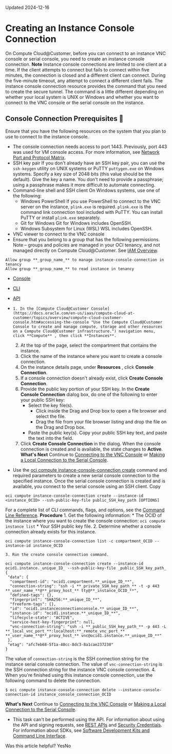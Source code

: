 Updated 2024-12-16
# Creating an Instance Console Connection
On Compute Cloud@Customer, before you can connect to an instance VNC console or serial console, you need to create an instance console connection.
**Note** Instance console connections are limited to one client at a time. If the client attempts to connect but fails to connect within five minutes, the connection is closed and a different client can connect. During the five-minute timeout, any attempt to connect a different client fails.
The instance console connection resource provides the command that you need to create the secure tunnel. The command is a little different depending on whether your local system is UNIX or Windows and whether you want to connect to the VNC console or the serial console on the instance.
## Console Connection Prerequisites 🔗 
Ensure that you have the following resources on the system that you plan to use to connect to the instance console.
  * The console connection needs access to port 1443. Previously, port 443 was used for VM console access. For more information, see [Network Port and Protocol Matrix](https://docs.oracle.com/en-us/iaas/compute-cloud-at-customer/topics/security/network-port-and-protocol-matrix.htm#network-port-and-protocol-matrix "Compute Cloud@Customer requires access permissions to be granted for certain IP addresses, ports, and protocols.").
  * SSH key pair
If you don't already have an SSH key pair, you can use the `ssh-keygen` utility on UNIX systems or PuTTY `puttygen.exe` on Windows systems. Specify a key size of 2048 bits (this value should be the default). Give the key a name. You don't need to provide a passphrase; using a passphrase makes it more difficult to automate connecting. 
  * Command-line shell and SSH client
On Windows systems, use one of the following:
    * Windows PowerShell
If you use PowerShell to connect to the VNC server on the instance, `plink.exe` is required. `plink.exe` is the command link connection tool included with PuTTY. You can install PuTTY or install `plink.exe` separately.
    * Git for Windows
Git for Windows includes OpenSSH.
    * Windows Subsystem for Linux (WSL)
WSL includes OpenSSH.
  * VNC viewer to connect to the VNC console
  * Ensure that you belong to a group that has the following permissions. Note – groups and policies are managed in your OCI tenancy, and not managed directly on Compute Cloud@Customer. See [IAM Overview](https://docs.oracle.com/en-us/iaas/compute-cloud-at-customer/topics/iam/identify-learn.htm#identify-learn "On Compute Cloud@Customer, the Oracle Cloud Infrastructure Identity and Access Management \(IAM\) service lets you control who has access to the cloud resources within your tenancies.").
```
Allow group **_group_name_** to manage instance-console-connection in tenancy
Allow group **_group_name_** to read instance in tenancy
```



  * [Console](https://docs.oracle.com/en-us/iaas/compute-cloud-at-customer/topics/compute/creating-an-instance-console-connection.htm)
  * [CLI](https://docs.oracle.com/en-us/iaas/compute-cloud-at-customer/topics/compute/creating-an-instance-console-connection.htm)
  * [API](https://docs.oracle.com/en-us/iaas/compute-cloud-at-customer/topics/compute/creating-an-instance-console-connection.htm)


  *     1. In the [Compute Cloud@Customer Console](https://docs.oracle.com/en-us/iaas/compute-cloud-at-customer/topics/overview/compute-cloud-customer-console.htm#accessing-the-console "Use the Compute Cloud@Customer Console to create and manage compute, storage and other resources on a Compute Cloud@Customer infrastructure.") navigation menu, click **Compute** , then click **Instances**.
    2. At the top of the page, select the compartment that contains the instance.
    3. Click the name of the instance where you want to create a console connection.
    4. On the instance details page, under **Resources** , click **Console Connection**.
    5. If a console connection doesn't already exist, click **Create Console Connection**.
    6. Provide the public key portion of your SSH key.
In the **Create Console Connection** dialog box, do one of the following to enter your public SSH key:
       * Select the key file(s).
         * Click inside the Drag and Drop box to open a file browser and select the file.
         * Drag the file from your file browser listing and drop the file on the Drag and Drop box.
       * Paste the public key(s). Copy your public SSH key text, and paste the text into the field.
    7. Click **Create Console Connection** in the dialog.
When the console connection is created and is available, the state changes to **Active**.
**What's Next**
Continue to [Connecting to the VNC Console](https://docs.oracle.com/iaas/Content/Compute/References/serialconsole.htm#Connecti) or [Making a Local Connection to the Serial Console](https://docs.oracle.com/iaas/Content/Compute/References/serialconsole.htm#Connecti2).
  * Use the [oci compute instance-console-connection create](https://docs.oracle.com/iaas/tools/oci-cli/latest/oci_cli_docs/cmdref/compute/instance-console-connection/create.html) command and required parameters to create a new serial console connection to the specified instance. Once the serial console connection is created and is available, you connect to the serial console using an SSH client.
Copy
```
oci compute instance-console-connection create --instance-id <instance_OCID> --ssh-public-key-file public_SSH_key_path [OPTIONS]
```

For a complete list of CLI commands, flags, and options, see the [Command Line Reference](https://docs.oracle.com/iaas/tools/oci-cli/latest/oci_cli_docs/index.html).
**Procedure**
    1. Get the following information:
       * The OCID of the instance where you want to create the console connection: `oci compute instance list`
       * Your SSH public key file.
    2. Determine whether a console connection already exists for this instance.
```
oci compute instance-console-connection list -c compartment_OCID --instance-id instance_OCID
```

    3. Run the create console connection command.
```
oci compute instance-console-connection create --instance-id ocid1.instance._unique_ID_ --ssh-public-key-file _public_SSH_key_path_
{
 "data": {
  "compartment-id": "ocid1.compartment.**_unique_ID_**",
  "connection-string": "ssh -i **_private_SSH_key_path_** -t -p 443 **_user_name_**@**_proxy_host_** tty@**_instance_OCID_**",
  "defined-tags": {},
  "fingerprint": "SHA256:**_unique_ID_**",
  "freeform-tags": {},
  "id": "ocid1.instanceconnectionconsole.**_unique_ID_**",
  "instance-id": "ocid1.instance.**_unique_ID_**",
  "lifecycle-state": "ACTIVE",
  "service-host-key-fingerprint": null,
  "vnc-connection-string": "ssh -i **_public_SSH_key_path_** -p 443 -L **_local_vnc_port_**:localhost:**_remote_vnc_port_** **_user_name_**@**_proxy_host_** vnc@ocid1.instance.**_unique_ID_**"
 },
 "etag": "afc7eb68-5f1a-40cc-8dc3-8a1cae237230"
}
```

The value of `connection-string` is the SSH connection string for the instance serial console connection. The value of `vnc-connection-string` is the SSH connection string for the instance VNC console connection.
    4. When you're finished using this instance console connection, use the following command to delete the connection.
```
$ oci compute instance-console-connection delete --instance-console-connection-id instance_console_connection_OCID
```

**What's Next**
Continue to [Connecting to the VNC Console](https://docs.oracle.com/iaas/Content/Compute/References/serialconsole.htm#Connecti) or [Making a Local Connection to the Serial Console](https://docs.oracle.com/iaas/Content/Compute/References/serialconsole.htm#Connecti2).
  * This task can't be performed using the API.
For information about using the API and signing requests, see [REST APIs](https://docs.oracle.com/iaas/Content/API/Concepts/usingapi.htm#REST_APIs) and [Security Credentials](https://docs.oracle.com/iaas/Content/General/Concepts/credentials.htm). For information about SDKs, see [Software Development Kits and Command Line Interface](https://docs.oracle.com/iaas/Content/API/Concepts/sdks.htm#Software_Development_Kits_and_Command_Line_Interface).


Was this article helpful?
YesNo

